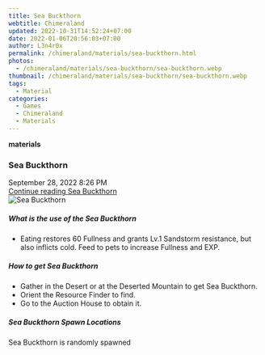 ```yaml
---
title: Sea Buckthorn
webtitle: Chimeraland
updated: 2022-10-31T14:52:24+07:00
date: 2022-01-06T20:56:03+07:00
author: L3n4r0x
permalink: /chimeraland/materials/sea-buckthorn.html
photos:
  - /chimeraland/materials/sea-buckthorn/sea-buckthorn.webp
thumbnail: /chimeraland/materials/sea-buckthorn/sea-buckthorn.webp
tags:
  - Material
categories:
  - Games
  - Chimeraland
  - Materials
---
```


<section id="bootstrap-wrapper"><link rel="stylesheet" href="https://cdn.statically.io/gh/dimaslanjaka/Web-Manajemen/40ac3225/css/bootstrap-4.5-wrapper.css"/><div class="row g-0 border rounded overflow-hidden flex-md-row mb-4 shadow-sm position-relative"><div class="col p-4 d-flex flex-column position-static"><strong class="d-inline-block mb-2 text-success">materials</strong><h3 class="mb-0">Sea Buckthorn</h3><div class="mb-1 text-muted">September 28, 2022 8:26 PM</div><a href="#" class="stretched-link d-none">Continue reading Sea Buckthorn</a></div><div class="col-auto d-none d-lg-block"><img src="/chimeraland/materials/sea-buckthorn/sea-buckthorn.webp" alt="Sea Buckthorn"/></div></div><div class="row"><div class="col-lg-6 col-12 mb-2"><div class="card"><div class="card-body"><h5 class="card-title">What is the use of the Sea Buckthorn</h5><div class="card-text"><ul><li>Eating restores 60 Fullness and grants Lv.1 Sandstorm resistance, but also inflicts cold. Feed to pets to increase Fullness and EXP.</li></ul></div></div></div></div><div class="col-lg-6 col-12 mb-2"><div class="card"><div class="card-body"><h5 class="card-title">How to get Sea Buckthorn</h5><div class="card-text"><ul><li>Gather in the Desert or at the Deserted Mountain to get Sea Buckthorn.</li><li>Orient the Resource Finder to find.</li><li>Go to the Auction House to obtain it.</li></ul></div></div></div></div><div class="col-12 mb-2"><h5>Sea Buckthorn Spawn Locations</h5><p>Sea Buckthorn is randomly spawned</p></div></div></section>